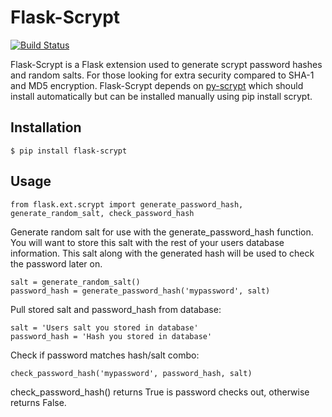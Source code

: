 Flask-Scrypt
============
[![Build Status](https://travis-ci.org/grobins2/flask-scrypt.png?branch=master)](https://travis-ci.org/grobins2/flask-scrypt)

Flask-Scrypt is a Flask extension used to generate scrypt password hashes and random salts. For those looking for extra security compared to SHA-1 and MD5 encryption. 
Flask-Scrypt depends on [py-scrypt](https://pypi.python.org/pypi/scrypt/) which should install automatically but can be installed manually using pip install scrypt.

## Installation

    $ pip install flask-scrypt

## Usage

    from flask.ext.scrypt import generate_password_hash, generate_random_salt, check_password_hash

Generate random salt for use with the generate_password_hash function. You will want to store this salt with the rest of your users database information. This salt along with the generated hash will be used to check the password later on.

    salt = generate_random_salt()
    password_hash = generate_password_hash('mypassword', salt)
    
Pull stored salt and password_hash from database:

    salt = 'Users salt you stored in database'
    password_hash = 'Hash you stored in database'
    
Check if password matches hash/salt combo:

    check_password_hash('mypassword', password_hash, salt) 
check_password_hash() returns True is password checks out, otherwise returns False.
